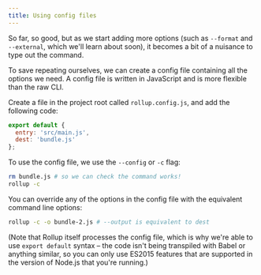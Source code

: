 ```yaml
---
title: Using config files
---
```


So far, so good, but as we start adding more options (such as `--format` and `--external`, which we'll learn about soon), it becomes a bit of a nuisance to type out the command.

To save repeating ourselves, we can create a config file containing all the options we need. A config file is written in JavaScript and is more flexible than the raw CLI.

Create a file in the project root called `rollup.config.js`, and add the following code:

```js
export default {
  entry: 'src/main.js',
  dest: 'bundle.js'
};
```

To use the config file, we use the `--config` or `-c` flag:

```bash
rm bundle.js # so we can check the command works!
rollup -c
```

You can override any of the options in the config file with the equivalent command line options:

```bash
rollup -c -o bundle-2.js # --output is equivalent to dest
```

(Note that Rollup itself processes the config file, which is why we're able to use `export default` syntax – the code isn't being transpiled with Babel or anything similar, so you can only use ES2015 features that are supported in the version of Node.js that you're running.)
